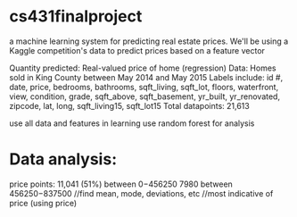 # cs431finalproject
a machine learning system for predicting real estate prices.
We'll be using a Kaggle competition's data to predict prices based on a feature vector

Quantity predicted: Real-valued price of home (regression)
Data: Homes sold in King County between May 2014 and May 2015
Labels include: id #, date, price, bedrooms, bathrooms, sqft_living, sqft_lot, floors, waterfront, view, condition, grade, sqft_above, sqft_basement, yr_built, yr_renovated, zipcode, lat, long, sqft_living15, sqft_lot15
Total datapoints: 21,613

use all data and features in learning
use random forest for analysis


# Data analysis:
  price points:
    11,041 (51%) between $0-$456250
    7980 between $456250-$837500
  //find mean, mode, deviations, etc
  //most indicative of price (using price)

